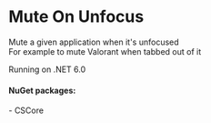 <h1>Mute On Unfocus</h1>
<p>Mute a given application when it's unfocused <br>
For example to mute Valorant when tabbed out of it</p>

<p>Running on .NET 6.0</p>

<h4>NuGet packages:</h4>
- CSCore
